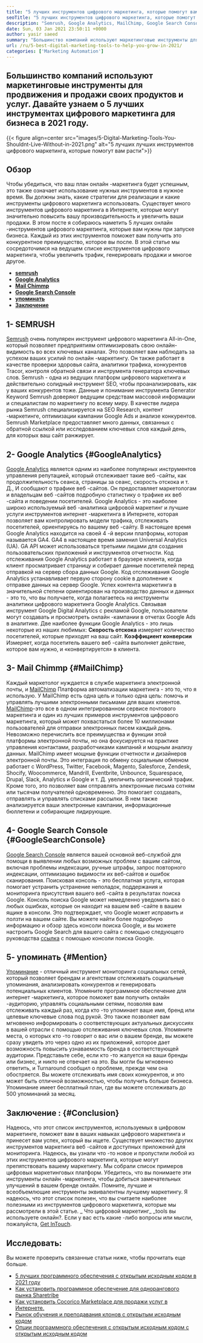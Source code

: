 ```yaml
---
title: "5 лучших инструментов цифрового маркетинга, которые помогут вам расти в 2021 году" 
seoTitle: "5 лучших инструментов цифрового маркетинга, которые помогут вам расти в 2021 году" 
description: "Semrush, Google Analytics, MailChimp, Google Search Console и упоминание являются наиболее доступными и полезными лучшими инструментами цифрового маркетинга для развития бизнеса." 
date: Sun, 03 Jan 2021 23:50:11 +0000
author: yasir saeed
summary: "Большинство компаний используют маркетинговые инструменты для продвижения & amp; Продать их продукты и услуги. Давайте узнаем о 5 лучших инструментах цифрового маркетинга для бизнеса в 2021 году." 
url: /ru/5-best-digital-marketing-tools-to-help-you-grow-in-2021/
categories: ['Marketing Automation']
---
```


## Большинство компаний используют маркетинговые инструменты для продвижения и продажи своих продуктов и услуг. Давайте узнаем о 5 лучших инструментах цифрового маркетинга для бизнеса в 2021 году.

{{< figure align=center src="images/5-Digital-Marketing-Tools-You-Shouldnt-Live-Without-in-2021.png" alt="5 лучших лучших инструментов цифрового маркетинга, которые помогут вам расти">}}


##  **Обзор**  
Чтобы убедиться, что ваш план онлайн -маркетинга будет успешным, это также означает использование нужных инструментов в нужное время. Вы должны знать, какие стратегии для реализации и какие инструменты цифрового маркетинга использовать. Существует много инструментов цифрового маркетинга в Интернете, которые могут значительно повысить вашу производительность и увеличить ваши продажи. В этом посте я собираюсь наметить 5 лучших онлайн -инструментов цифрового маркетинга, которые вам нужны при запуске бизнеса. Каждый из этих инструментов поможет вам получить это конкурентное преимущество, которое вы после.
В этой статье мы сосредоточимся на ведущем списке инструментов цифрового маркетинга, чтобы увеличить трафик, генерировать продажи и многое другое.
*  **[semrush][1]**  
* [  **Google Analytics**  ][2]
* [  **Mail Chimmp**  ][3]
* [  **Google Search Console**  ][4]
*  **[упоминать][5]**  
*  **[Заключение][6]**  

##  **1- SEMRUSH**  
[Semrush][7] очень популярен инструмент цифрового маркетинга All-in-One, который позволяет предприятиям оптимизировать свою онлайн-видимость во всех ключевых каналах. Это позволяет вам наблюдать за успехом ваших усилий по онлайн -маркетингу. Он также работает в качестве проверки здоровья сайта, аналитики трафика, конкурентов Tracor, контроля обратной связи и инструмента генератора ключевых слов. Semrush - одна из ведущих платформ цифрового маркетинга и действительно солидный инструмент SEO, чтобы проанализировать, как у ваших конкурентов тоже.
Данные и понимание инструмента Generator Keyword Semrush доверяют ведущим средствам массовой информации и специалистам по маркетингу по всему миру. В качестве лидера рынка Semrush специализируется на SEO Research, контент -маркетинге, оптимизации кампании Google Ads и анализе конкурентов. Semrush Marketplace предоставляет много данных, связанных с обратной ссылкой или исследованием ключевых слов каждый день, для которых ваш сайт ранжирует.

##  **2- Google Analytics**  {#GoogleAnalytics}

[Google Analytics][8] является одним из наиболее популярных инструментов управления репутацией, который отслеживает такие веб -сайты, как продолжительность сеанса, страницы за сеанс, скорость отскока и т. Д., И сообщают о трафике веб -сайтов. Он предоставляет маркетологам и владельцам веб -сайтов подробную статистику о трафике их веб -сайта и поведении посетителей. Google Analytics - это наиболее широко используемый веб -аналитика цифровой маркетинг и лучшие услуги инструментов интернет -маркетинга в Интернете, которая позволяет вам контролировать модели трафика, отслеживать посетителей, ориентируясь по вашему веб -сайту.
В настоящее время Google Analytics находится на своей 4 -й версии платформы, которая называется GA4. GA4 в настоящее время заменил Universal Analytics (UA). GA API может использоваться третьими лицами для создания пользовательских приложений и инструментов отчетности. Код отслеживания Google Analytics работает в браузере клиента, когда клиент просматривает страницу и собирает данные посетителей перед отправкой на сервер сбора данных Google. Код отслеживания Google Analytics устанавливает первую сторону cookie в дополнение к отправке данных на сервер Google. Успех контента маркетинга в значительной степени ориентирован на производство данных и данных - это то, что вы получаете, когда полагаетесь на инструменты аналитики цифрового маркетинга Google Analytics.
Связывая инструмент Google Digital Analytics с рекламой Google, пользователи могут создавать и просмотреть онлайн -кампании в отчетах Google Ads в аналитике. Две наиболее функции Google Analytics - это лишь некоторые из наших любимых:
 **Скорость отскока** измеряет количество посетителей, которые приходят на ваш сайт.
 **Коэффициент конверсии** Измеряет, когда посетитель вашего веб -сайта выполняет действие, которое вам нужно, и «конвертируется» в клиента.

##  **3- Mail Chimmp**  {#MailChimp}

Каждый маркетолог нуждается в службе маркетинга электронной почты, и [MailChimp][9] Платформа автоматизации маркетинга - это то, что я использую. У MailChimp есть одна цель и только одна цель: помочь и управлять лучшими электронными письмами для ваших клиентов.
[MailChimp][9]-это все в одном интегрированном сервисе почтового маркетинга и один из лучших примеров инструментов цифрового маркетинга, который может похвастаться более 10 миллионами пользователей для отправки электронных писем каждый день. Невозможно перечислить все преимущества и функции этой платформы электронной почты, но она фокусируется на практике управления контактами, разработчиками кампаний и мощным анализу данных.
MailChimp имеет мощные функции отчетности и дизайнеров электронной почты. Это интеграция по обмену социальным обменом работает с WordPress, Twitter, Facebook, Magento, Salesforce, Zendesk, Shocify, Woocommerce, Mandrill, Eventbrite, Unbounce, Squarespace, Drupal, Slack, Analytics и Google и т. Д. увеличить органический трафик.
Кроме того, это позволяет вам отправлять электронные письма сотням или тысячам получателей одновременно. Это помогает создавать, отправлять и управлять списками рассылки. В нем также анализируется ваши электронные кампании, информационные бюллетени и собирающие лидирующие.

##  **4- Google Search Console**  {#GoogleSearchConsole}

[Google Search Console][10] является вашей основной веб-службой для помощи в выявлении любых возможных проблем с вашим сайтом, включая проблемы индексации, ручные штрафы, запрос повторного индексации, оптимизацию видимости их веб-сайтов и ошибок сканирования. Поисковая консоль - это бесплатная услуга, которая помогает устранить устранение неполадок, поддержания и мониторинга присутствия вашего веб -сайта в результатах поиска Google.
Консоль поиска Google может немедленно уведомить вас о любых ошибках, которые он находит на вашем веб -сайте в вашем ящике в консоли. Это подтверждает, что Google может исправить и ползти на вашем сайте. Вы можете найти более подробную информацию и обзор здесь консоли поиска Google, и вы можете настроить Google Search для вашего сайта с помощью следующего руководства [ссылка][10] с помощью консоли поиска Google.

##  **5- упоминать**  {#Mention}

[Упоминание][11] - отличный инструмент мониторинга социальных сетей, который позволяет брендам и агентствам отслеживать социальные упоминания, анализировать конкурентов и генерировать потенциальных клиентов. Упомяните программное обеспечение для интернет -маркетинга, которое поможет вам получить онлайн -аудиторию, управлять социальными сетями, позволяя вам отслеживать каждый раз, когда кто -то упоминает ваше имя, бренд или целевые ключевые слова под рукой.
Это также позволяет вам мгновенно информировать о соответствующих актуальных дискуссиях в вашей отрасли с помощью отслеживания ключевых слов. Упомяните места, о которых кто -то говорит о вас или о вашем бренде, вы можете сразу увидеть это через одно из их приложений, которое дает возможность повысить узнаваемость бренда в соответствующей аудитории.
Представьте себе, если кто -то жалуется на ваши бренды или бизнес, и никто не отвечает на это. Вы могли бы мгновенно ответить, и Turnaround сообщил о проблеме, прежде чем она обостряется. Вы можете отслеживать имя своих конкурентов, и это может быть отличной возможностью, чтобы получить больше бизнеса. Упоминание имеет бесплатный план, где вы можете отслеживать до 500 упоминаний за месяц.

##  **Заключение**  : {#Conclusion}

Надеюсь, что этот список инструментов, используемых в цифровом маркетинге, поможет вам в ваших навыках цифрового маркетинга и принесет вам успех, который вы ищете. Существует множество других инструментов маркетинга веб -сайтов и доступных приложений для мониторинга. Надеюсь, вы узнали что -то новое и пропустили любой из этих инструментов цифрового маркетинга, которые могут препятствовать вашему маркетингу.
Мы собрали список примеров цифровых маркетинговых платформ. Убедитесь, что вы понимаете эти инструменты онлайн -маркетинга, чтобы добиться замечательных улучшений в вашем бренде онлайн. Помните, лучшие и всеобъемлющие инструменты эквивалентны лучшему маркетингу. Я надеюсь, что этот список полезен, что вы считаете наиболее полезными из инструментов цифрового маркетинга, которые мы рассмотрели в этой статье.
_ Что цифровой маркетинг_ _tools вы используете онлайн?. Если у вас есть какие -либо вопросы или мысли, пожалуйста, [Get In][12][Touch][13].

## Исследовать:
Вы можете проверить связанные статьи ниже, чтобы прочитать еще больше.
  * [5 лучших программного обеспечения с открытым исходным кодом в 2021 году][14]
  * [Как установить программное обеспечение для однорангового рынка Sharetribe][15]
  * [Как установить Cocorico Marketplace для продажи услуг в Интернете.][16]
  * [Рынок обучения и преподавания клонов с открытым исходным кодом][17]
  * [Опции программного обеспечения с открытым исходным кодом с открытым исходным кодом][18]



 [1]: #SEMRush
 [2]: #GoogleAnalytics
 [3]: #MailChimp
 [4]: #GoogleSearchConsole
 [5]: #Mention
 [6]: #Conclusion
 [7]: https://www.semrush.com/
 [8]: https://analytics.google.com/
 [9]: https://mailchimp.com/
 [10]: https://search.google.com/search-console/about
 [11]: https://mention.com/en/
 [12]: mailto:yasir.saeed@aspose.com
 [13]: https://forum.containerize.com
 [14]: https://blog.containerize.com/marketplace/top-5-open-source-marketplace-software-in-2021/
 [15]: https://products.containerize.com/marketplace/sharetribe/
 [16]: https://products.containerize.com/marketplace/cocorico/
 [17]: https://products.containerize.com/marketplace/edurge/
 [18]: https://products.containerize.com/marketplace/
